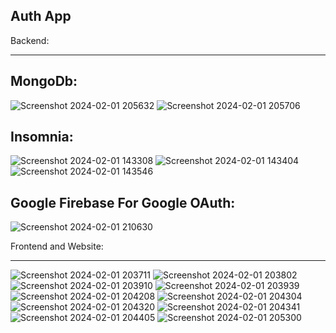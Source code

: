 Auth App
-----------------------------------------------------------------------------

Backend:
________

MongoDb:
--------

![Screenshot 2024-02-01 205632](https://github.com/sanjeeb09/mern-auth/assets/50053860/38614f96-7184-4a7b-ad82-ef047aa3bee3)
![Screenshot 2024-02-01 205706](https://github.com/sanjeeb09/mern-auth/assets/50053860/8a1779d7-44a4-457f-a972-89eed500f811)


Insomnia:
---------

![Screenshot 2024-02-01 143308](https://github.com/sanjeeb09/mern-auth/assets/50053860/8f487f7d-86f5-4678-9a44-c8ac5776e202)
![Screenshot 2024-02-01 143404](https://github.com/sanjeeb09/mern-auth/assets/50053860/f593c994-4ee0-47bd-89ba-5b7a431e23e7)
![Screenshot 2024-02-01 143546](https://github.com/sanjeeb09/mern-auth/assets/50053860/706ad1aa-813f-4484-bd1f-05cdc5c7ccdb)


Google Firebase For Google OAuth:
---------------------------------

![Screenshot 2024-02-01 210630](https://github.com/sanjeeb09/mern-auth/assets/50053860/ae59ae93-1ded-4f2d-b1bf-160b43c6f516)


Frontend and Website:
______________________

![Screenshot 2024-02-01 203711](https://github.com/sanjeeb09/mern-auth/assets/50053860/aac82331-fa44-4644-9e35-7b2f93441418)
![Screenshot 2024-02-01 203802](https://github.com/sanjeeb09/mern-auth/assets/50053860/7deeebc0-108a-49f8-93e1-5dc170e34750)
![Screenshot 2024-02-01 203910](https://github.com/sanjeeb09/mern-auth/assets/50053860/dea0cd1e-60d6-4405-9838-3dc01d664dec)
![Screenshot 2024-02-01 203939](https://github.com/sanjeeb09/mern-auth/assets/50053860/0769a515-d39c-4198-8ee3-39060d98200e)
![Screenshot 2024-02-01 204208](https://github.com/sanjeeb09/mern-auth/assets/50053860/e02ec95d-c778-4200-a24f-5c6d78594eac)
![Screenshot 2024-02-01 204304](https://github.com/sanjeeb09/mern-auth/assets/50053860/a30bc028-b5e8-47e8-8639-031916676c85)
![Screenshot 2024-02-01 204320](https://github.com/sanjeeb09/mern-auth/assets/50053860/ec260803-8db0-4baf-8d18-ae8b5976dabf)
![Screenshot 2024-02-01 204341](https://github.com/sanjeeb09/mern-auth/assets/50053860/ce7d7050-c3e5-43bf-9460-383524b3866f)
![Screenshot 2024-02-01 204405](https://github.com/sanjeeb09/mern-auth/assets/50053860/48a5f5c6-b2fc-4b9e-b257-78a341c835c0)
![Screenshot 2024-02-01 205300](https://github.com/sanjeeb09/mern-auth/assets/50053860/f1b2d637-fa2e-4dfe-b86e-830937c8d567)

